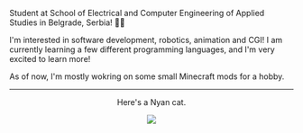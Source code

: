 Student at School of Electrical and Computer Engineering of Applied Studies in Belgrade, Serbia! 👨‍🎓

I'm interested in software development, robotics, animation and CGI! I am currently learning a few different programming languages, and I'm very excited to learn more!

As of now, I'm mostly wokring on some small Minecraft mods for a hobby.
<hr>
<p align="center">Here's a Nyan cat.</p>
<p align="center"><img src="https://gist.githubusercontent.com/T-Jedsada/dbee22959762fa6c0ccad8153830b51a/raw/8957088c2e31dba6d72ce86c615cb3c7bb7f0b0c/nyan-cat.gif"></p>
</p>

